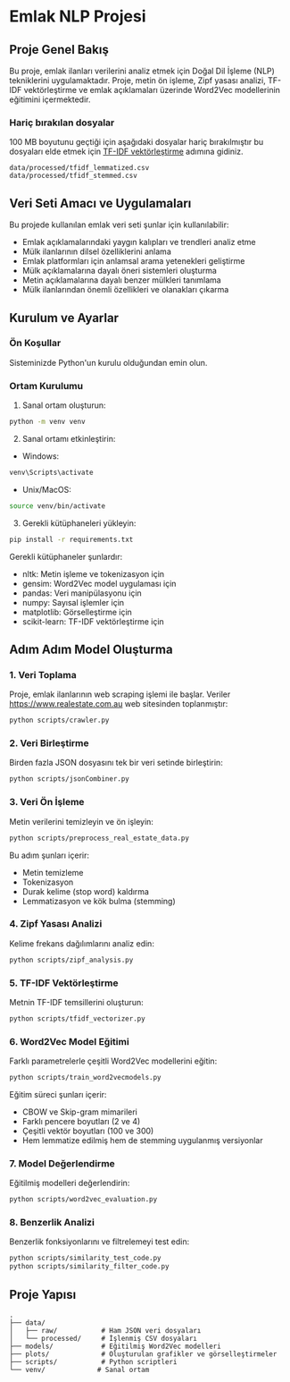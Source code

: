 # Emlak NLP Projesi

## Proje Genel Bakış
Bu proje, emlak ilanları verilerini analiz etmek için Doğal Dil İşleme (NLP) tekniklerini uygulamaktadır. Proje, metin ön işleme, Zipf yasası analizi, TF-IDF vektörleştirme ve emlak açıklamaları üzerinde Word2Vec modellerinin eğitimini içermektedir.
### Hariç bırakılan dosyalar
100 MB boyutunu geçtiği için aşağıdaki dosyalar hariç bırakılmıştır bu dosyaları elde etmek için [TF-IDF vektörleştirme](#5-tf-idf-vektörleştirme) adımına gidiniz. 
```
data/processed/tfidf_lemmatized.csv
data/processed/tfidf_stemmed.csv
```
## Veri Seti Amacı ve Uygulamaları
Bu projede kullanılan emlak veri seti şunlar için kullanılabilir:
- Emlak açıklamalarındaki yaygın kalıpları ve trendleri analiz etme
- Mülk ilanlarının dilsel özelliklerini anlama
- Emlak platformları için anlamsal arama yetenekleri geliştirme
- Mülk açıklamalarına dayalı öneri sistemleri oluşturma
- Metin açıklamalarına dayalı benzer mülkleri tanımlama
- Mülk ilanlarından önemli özellikleri ve olanakları çıkarma

## Kurulum ve Ayarlar

### Ön Koşullar
Sisteminizde Python'un kurulu olduğundan emin olun.

### Ortam Kurulumu
1. Sanal ortam oluşturun:
```bash
python -m venv venv
```

2. Sanal ortamı etkinleştirin:
- Windows:
```bash
venv\Scripts\activate
```
- Unix/MacOS:
```bash
source venv/bin/activate
```

3. Gerekli kütüphaneleri yükleyin:
```bash
pip install -r requirements.txt
```

Gerekli kütüphaneler şunlardır:
- nltk: Metin işleme ve tokenizasyon için
- gensim: Word2Vec model uygulaması için
- pandas: Veri manipülasyonu için
- numpy: Sayısal işlemler için
- matplotlib: Görselleştirme için
- scikit-learn: TF-IDF vektörleştirme için

## Adım Adım Model Oluşturma

### 1. Veri Toplama
Proje, emlak ilanlarının web scraping işlemi ile başlar. Veriler https://www.realestate.com.au web sitesinden toplanmıştır:
```bash
python scripts/crawler.py
```

### 2. Veri Birleştirme
Birden fazla JSON dosyasını tek bir veri setinde birleştirin:
```bash
python scripts/jsonCombiner.py
```

### 3. Veri Ön İşleme
Metin verilerini temizleyin ve ön işleyin:
```bash
python scripts/preprocess_real_estate_data.py
```
Bu adım şunları içerir:
- Metin temizleme
- Tokenizasyon
- Durak kelime (stop word) kaldırma
- Lemmatizasyon ve kök bulma (stemming)

### 4. Zipf Yasası Analizi
Kelime frekans dağılımlarını analiz edin:
```bash
python scripts/zipf_analysis.py
```

### 5. TF-IDF Vektörleştirme
Metnin TF-IDF temsillerini oluşturun:
```bash
python scripts/tfidf_vectorizer.py
```

### 6. Word2Vec Model Eğitimi
Farklı parametrelerle çeşitli Word2Vec modellerini eğitin:
```bash
python scripts/train_word2vecmodels.py
```

Eğitim süreci şunları içerir:
- CBOW ve Skip-gram mimarileri
- Farklı pencere boyutları (2 ve 4)
- Çeşitli vektör boyutları (100 ve 300)
- Hem lemmatize edilmiş hem de stemming uygulanmış versiyonlar

### 7. Model Değerlendirme
Eğitilmiş modelleri değerlendirin:
```bash
python scripts/word2vec_evaluation.py
```

### 8. Benzerlik Analizi
Benzerlik fonksiyonlarını ve filtrelemeyi test edin:
```bash
python scripts/similarity_test_code.py
python scripts/similarity_filter_code.py
```

## Proje Yapısı
```
.
├── data/
│   ├── raw/           # Ham JSON veri dosyaları
│   └── processed/     # İşlenmiş CSV dosyaları
├── models/            # Eğitilmiş Word2Vec modelleri
├── plots/             # Oluşturulan grafikler ve görselleştirmeler
├── scripts/           # Python scriptleri
└── venv/             # Sanal ortam
```



